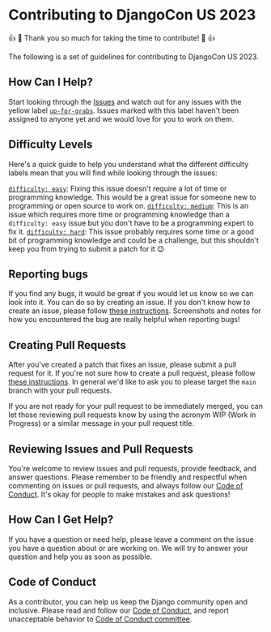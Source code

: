 # Contributing to DjangoCon US 2023

:thumbsup: :tada: Thank you so much for taking the time to contribute! :tada: :thumbsup:

The following is a set of guidelines for contributing to DjangoCon US 2023.


## How Can I Help?

Start looking through the [Issues](https://github.com/djangocon/2024.djangocon.us/issues) and watch out for any issues with the yellow label [`up-for-grabs`](https://github.com/djangocon/2024.djangocon.us/labels/up-for-grabs). Issues marked with this label haven't been assigned to anyone yet and we would love for you to work on them.


## Difficulty Levels

Here's a quick guide to help you understand what the different difficulty labels mean that you will find while looking through the issues:

[`difficulty: easy`](https://github.com/djangocon/2024.djangocon.us/labels/difficulty%3A%20easy): Fixing this issue doesn't require a lot of time or programming knowledge. This would be a great issue for someone new to programming or open source to work on.
[`difficulty: medium`](https://github.com/djangocon/2024.djangocon.us/labels/difficulty%3A%20medium): This is an issue which requires more time or programming knowledge than a `difficulty: easy` issue but you don't have to be a programming expert to fix it.
[`difficulty: hard`](https://github.com/djangocon/2024.djangocon.us/labels/difficulty%3A%20hard): This issue probably requires some time or a good bit of programming knowledge and could be a challenge, but this shouldn't keep you from trying to submit a patch for it :wink:


## Reporting bugs

If you find any bugs, it would be great if you would let us know so we can look into it. You can do so by creating an issue. If you don't know how to create an issue, please follow [these instructions](https://help.github.com/articles/creating-an-issue/). Screenshots and notes for how you encountered the bug are really helpful when reporting bugs!


## Creating Pull Requests

After you've created a patch that fixes an issue, please submit a pull request for it. If you're not sure how to create a pull request, please follow [these instructions](https://help.github.com/articles/creating-a-pull-request/). In general we'd like to ask you to please target the `main` branch with your pull requests.

If you are not ready for your pull request to be immediately merged, you can let those reviewing pull requests know by using the acronym WIP (Work in Progress) or a similar message in your pull request title.


## Reviewing Issues and Pull Requests

You're welcome to review issues and pull requests, provide feedback, and answer questions. Please remember to be friendly and respectful when commenting on issues or pull requests, and always follow our [Code of Conduct](https://www.djangoproject.com/conduct/). It's okay for people to make mistakes and ask questions!


## How Can I Get Help?

If you have a question or need help, please leave a comment on the issue you have a question about or are working on. We will try to answer your question and help you as soon as possible.


## Code of Conduct

As a contributor, you can help us keep the Django community open and inclusive. Please read and follow our [Code of Conduct](https://www.djangoproject.com/conduct/), and report unacceptable behavior to <a href="mailto:conduct@djangocon.us">Code of Conduct committee</a>.
